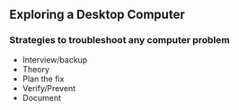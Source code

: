 ## Exploring a Desktop Computer

### Strategies to troubleshoot any computer problem

- Interview/backup
- Theory
- Plan the fix
- Verify/Prevent
- Document